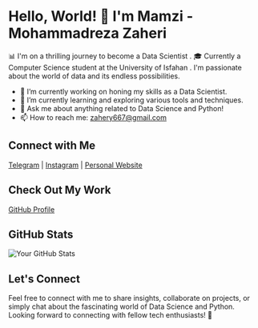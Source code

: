 # Hello, World! 👋 I'm Mamzi - Mohammadreza Zaheri

📊 I'm on a thrilling journey to become a Data Scientist .
🎓 Currently a Computer Science student at the University of Isfahan .
    I'm passionate about the world of data and its endless possibilities.

- 🔭 I’m currently working on honing my skills as a Data Scientist.
- 🌱 I’m currently learning and exploring various tools and techniques.
- 💬 Ask me about anything related to Data Science and Python!
- 📫 How to reach me: zahery667@gmail.com

## Connect with Me

[Telegram](https://t.me/mmd2359) | [Instagram](https://www.instagram.com/mmdreza_zaheri) | [Personal Website](https://www.yourwebsite.com)

## Check Out My Work

[GitHub Profile](https://github.com/mmdreza-zaheri)

## GitHub Stats

![Your GitHub Stats](https://github-readme-stats.vercel.app/api?username=mmdreza-zaheri&show_icons=true&theme=dark)

## Let's Connect

Feel free to connect with me to share insights, collaborate on projects, or simply chat about the fascinating world of Data Science and Python. Looking forward to connecting with fellow tech enthusiasts! 🚀


<!---
Mmdreza-zaheri/Mmdreza-zaheri is a ✨ special ✨ repository because its `README.md` (this file) appears on your GitHub profile.
You can click the Preview link to take a look at your changes.
--->
